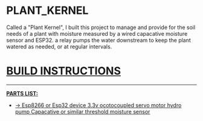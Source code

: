 # PLANT_KERNEL
Called a "Plant Kernel", I built this project to manage and provide for the soil needs of a plant with moisture measured by a wired capacative moisture sensor and ESP32. a relay pumps the water downstream to keep the plant watered as needed, or at regular intervals.

<u> <h1> BUILD INSTRUCTIONS </h1> <u> 
<hr/>
 <b> PARTS LIST:</b>
 <ul>
   <li>
     -> 
      Esp8266 or Esp32 device
      3.3v ocotocoupled servo motor
      hydro pump
      Capacative or similar threshold moisture sensor
   </li>


   
 </ul>
